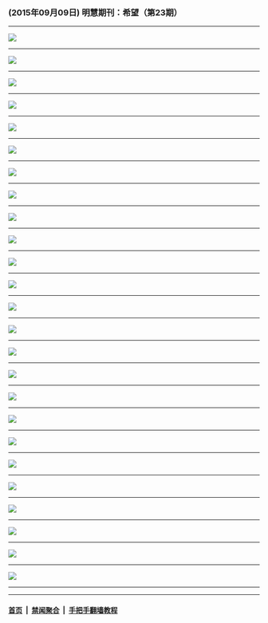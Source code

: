 ### (2015年09月09日) 明慧期刊：希望（第23期） 

---

<img src="http://qikan.minghui.org/mhqkpage/qikanimage/2015/09/09/xiwang23_a5_read-online1.png"/><hr/>
<img src="http://qikan.minghui.org/mhqkpage/qikanimage/2015/09/09/xiwang23_a5_read-online2.png"/><hr/>
<img src="http://qikan.minghui.org/mhqkpage/qikanimage/2015/09/09/xiwang23_a5_read-online3.png"/><hr/>
<img src="http://qikan.minghui.org/mhqkpage/qikanimage/2015/09/09/xiwang23_a5_read-online4.png"/><hr/>
<img src="http://qikan.minghui.org/mhqkpage/qikanimage/2015/09/09/xiwang23_a5_read-online5.png"/><hr/>
<img src="http://qikan.minghui.org/mhqkpage/qikanimage/2015/09/09/xiwang23_a5_read-online6.png"/><hr/>
<img src="http://qikan.minghui.org/mhqkpage/qikanimage/2015/09/09/xiwang23_a5_read-online7.png"/><hr/>
<img src="http://qikan.minghui.org/mhqkpage/qikanimage/2015/09/09/xiwang23_a5_read-online8.png"/><hr/>
<img src="http://qikan.minghui.org/mhqkpage/qikanimage/2015/09/09/xiwang23_a5_read-online9.png"/><hr/>
<img src="http://qikan.minghui.org/mhqkpage/qikanimage/2015/09/09/xiwang23_a5_read-online10.png"/><hr/>
<img src="http://qikan.minghui.org/mhqkpage/qikanimage/2015/09/09/xiwang23_a5_read-online11.png"/><hr/>
<img src="http://qikan.minghui.org/mhqkpage/qikanimage/2015/09/09/xiwang23_a5_read-online12.png"/><hr/>
<img src="http://qikan.minghui.org/mhqkpage/qikanimage/2015/09/09/xiwang23_a5_read-online13.png"/><hr/>
<img src="http://qikan.minghui.org/mhqkpage/qikanimage/2015/09/09/xiwang23_a5_read-online14.png"/><hr/>
<img src="http://qikan.minghui.org/mhqkpage/qikanimage/2015/09/09/xiwang23_a5_read-online15.png"/><hr/>
<img src="http://qikan.minghui.org/mhqkpage/qikanimage/2015/09/09/xiwang23_a5_read-online16.png"/><hr/>
<img src="http://qikan.minghui.org/mhqkpage/qikanimage/2015/09/09/xiwang23_a5_read-online17.png"/><hr/>
<img src="http://qikan.minghui.org/mhqkpage/qikanimage/2015/09/09/xiwang23_a5_read-online18.png"/><hr/>
<img src="http://qikan.minghui.org/mhqkpage/qikanimage/2015/09/09/xiwang23_a5_read-online19.png"/><hr/>
<img src="http://qikan.minghui.org/mhqkpage/qikanimage/2015/09/09/xiwang23_a5_read-online20.png"/><hr/>
<img src="http://qikan.minghui.org/mhqkpage/qikanimage/2015/09/09/xiwang23_a5_read-online21.png"/><hr/>
<img src="http://qikan.minghui.org/mhqkpage/qikanimage/2015/09/09/xiwang23_a5_read-online22.png"/><hr/>
<img src="http://qikan.minghui.org/mhqkpage/qikanimage/2015/09/09/xiwang23_a5_read-online23.png"/><hr/>
<img src="http://qikan.minghui.org/mhqkpage/qikanimage/2015/09/09/xiwang23_a5_read-online24.png"/><hr/>
<img src="http://qikan.minghui.org/mhqkpage/qikanimage/2015/09/09/xiwang23_a5_read-online25.png"/><hr/>


---

#### [首页](../../../..) &nbsp;|&nbsp; [禁闻聚合](https://github.com/gfw-breaker/banned-news) &nbsp;|&nbsp; [手把手翻墙教程](https://github.com/gfw-breaker/guides) 